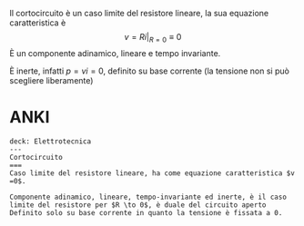 Il cortocircuito è un caso limite del resistore lineare, la sua equazione caratteristica è
$$ v = Ri \bigg\vert_{R = 0} \equiv 0$$
È un componente adinamico, lineare e tempo invariante.

È inerte, infatti $p = vi = 0$, definito su base corrente (la tensione non si può scegliere liberamente)


# ANKI

```anki
deck: Elettrotecnica
---
Cortocircuito
===
Caso limite del resistore lineare, ha come equazione caratteristica $v =0$.

Componente adinamico, lineare, tempo-invariante ed inerte, è il caso limite del resistore per $R \to 0$, è duale del circuito aperto
Definito solo su base corrente in quanto la tensione è fissata a 0.
```

